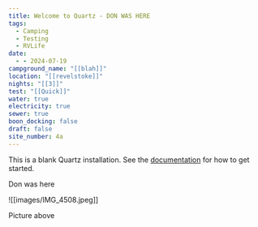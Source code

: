 ```yaml
---
title: Welcome to Quartz - DON WAS HERE
tags:
  - Camping
  - Testing
  - RVLife
date:
  - - 2024-07-19
campground_name: "[[blah]]"
location: "[[revelstoke]]"
nights: "[[3]]"
test: "[[Quick]]"
water: true
electricity: true
sewer: true
boon_docking: false
draft: false
site_number: 4a
---
```


This is a blank Quartz installation.
See the [documentation](https://quartz.jzhao.xyz) for how to get started.

Don was here

![[images/IMG_4508.jpeg]]

Picture above